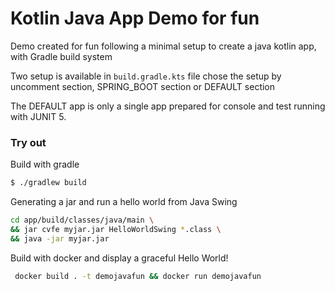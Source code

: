 # Kotlin Java App Demo for fun

Demo created for fun following a minimal setup to create a java kotlin app, with Gradle build system

Two setup is available in `build.gradle.kts` file
chose the setup by uncomment section, SPRING_BOOT section or DEFAULT section

The DEFAULT app is only a single app prepared for console and test running with JUNIT 5.

### Try out

Build with gradle
```bash
$ ./gradlew build
```

Generating a jar and run a hello world from Java Swing
```bash
cd app/build/classes/java/main \
&& jar cvfe myjar.jar HelloWorldSwing *.class \
&& java -jar myjar.jar
```

Build with docker and display a graceful Hello World!
```bash
 docker build . -t demojavafun && docker run demojavafun
```